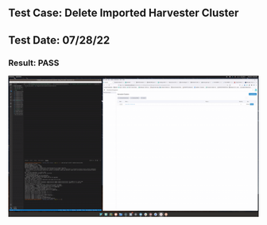 ## Test Case: Delete Imported Harvester Cluster
## Test Date: 07/28/22
### Result: PASS

[![deleting imported harvester](./vids/output.gif)](./vids/delete-harvester-example.mp4)